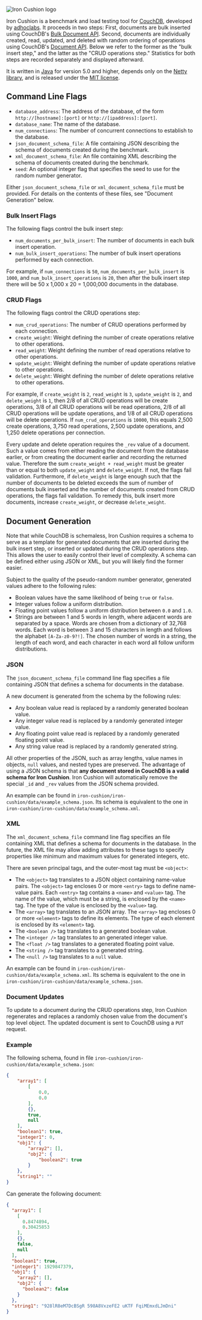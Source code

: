 ![Iron Cushion logo](http://mgp.github.com/assets/images/iron-cushion.png)

Iron Cushion is a benchmark and load testing tool for [CouchDB](http://couchdb.apache.org/), developed by [adhoclabs](http://adhoclabs.co). It proceeds in two steps: First, documents are bulk inserted using CouchDB's [Bulk Document API](http://wiki.apache.org/couchdb/HTTP_Bulk_Document_API). Second, documents are individually created, read, updated, and deleted with random ordering of operations using CouchDB's [Document API](http://wiki.apache.org/couchdb/HTTP_Document_API). Below we refer to the former as the "bulk insert step," and the latter as the "CRUD operations step." Statistics for both steps are recorded separately and displayed afterward.

It is written in [Java](http://www.java.com) for version 5.0 and higher, depends only on the [Netty library](http://netty.io), and is released under the [MIT license](http://www.opensource.org/licenses/mit-license.html).

## Command Line Flags

* `database_address`: The address of the database, of the form `http://[hostname]:[port]` or `http://[ipaddress]:[port]`.
* `database_name`: The name of the database.
* `num_connections`: The number of concurrent connections to establish to the database.
* `json_document_schema_file`: A file containing JSON describing the schema of documents created during the benchmark.
* `xml_document_schema_file`: An file containing XML describing the schema of documents created during the benchmark.
* `seed`: An optional integer flag that specifies the seed to use for the random number generator.

Either `json_document_schema_file` or `xml_document_schema_file` must be provided. For details on the contents of these files, see "Document Generation" below.

### Bulk Insert Flags

The following flags control the bulk insert step:

* `num_documents_per_bulk_insert`: The number of documents in each bulk insert operation.
* `num_bulk_insert_operations`: The number of bulk insert operations performed by each connection.

For example, if `num_connections` is `50`, `num_documents_per_bulk_insert` is `1000`, and `num_bulk_insert_operations` is `20`, then after the bulk insert step there will be 50 x 1,000 x 20 = 1,000,000 documents in the database.

### CRUD Flags

The following flags control the CRUD operations step:

* `num_crud_operations`: The number of CRUD operations performed by each connection.
* `create_weight`: Weight defining the number of create operations relative to other operations.
* `read_weight`: Weight defining the number of read operations relative to other operations.
* `update_weight`: Weight defining the number of update operations relative to other operations.
* `delete_weight`: Weight defining the number of delete operations relative to other operations.

For example, if `create_weight` is `2`, `read_weight` is `3`, `update_weight` is `2`, and `delete_weight` is `1`, then 2/8 of all CRUD operations will be create operations, 3/8 of all CRUD operations will be read operations, 2/8 of all CRUD operations will be update operations, and 1/8 of all CRUD operations will be delete operations. If `num_crud_operations` is `10000`, this equals 2,500 create operations, 3,750 read operations, 2,500 update operations, and 1,250 delete operations per connection.

Every update and delete operation requires the `_rev` value of a document. Such a value comes from either reading the document from the database earlier, or from creating the document earlier and recording the returned value. Therefore the sum `create_weight + read_weight` must be greater than or equal to both `update_weight` and `delete_weight`. If not, the flags fail validation. Furthermore, if `delete_weight` is large enough such that the number of documents to be deleted exceeds the sum of number of documents bulk inserted and the number of documents created from CRUD operations, the flags fail validation. To remedy this, bulk insert more documents, increase `create_weight`, or decrease `delete_weight`.

## Document Generation

Note that while CouchDB is schemaless, Iron Cushion requires a schema to serve as a template for generated documents that are inserted during the bulk insert step, or inserted or updated during the CRUD operations step. This allows the user to easily control their level of complexity. A schema can be defined either using JSON or XML, but you will likely find the former easier.

Subject to the quality of the pseudo-random number generator, generated values adhere to the following rules:

* Boolean values have the same likelihood of being `true` or `false`.
* Integer values follow a uniform distribution.
* Floating point values follow a uniform distribution between `0.0` and `1.0`.
* Strings are between 1 and 5 words in length, where adjacent words are separated by a space. Words are chosen from a dictionary of 32,768 words. Each word is between 3 and 15 characters in length and follows the alphabet `[A-Za-z0-9?!]`. The chosen number of words in a string, the length of each word, and each character in each word all follow uniform distributions.

### JSON

The `json_document_schema_file` command line flag specifies a file containing JSON that defines a schema for documents in the database.

A new document is generated from the schema by the following rules:

* Any boolean value read is replaced by a randomly generated boolean value.
* Any integer value read is replaced by a randomly generated integer value.
* Any floating point value read is replaced by a randomly generated floating point value.
* Any string value read is replaced by a randomly generated string.

All other properties of the JSON, such as array lengths, value names in objects, `null` values, and nested types are preserved. The advantage of using a JSON schema is that **any document stored in CouchDB is a valid schema for Iron Cushion**. Iron Cushion will automatically remove the special `_id` and `_rev` values from the JSON schema provided.

An example can be found in `iron-cushion/iron-cushion/data/example_schema.json`. Its schema is equivalent to the one in `iron-cushion/iron-cushion/data/example_schema.xml`.

### XML

The `xml_document_schema_file` command line flag specifies an file containing XML that defines a schema for documents in the database. In the future, the XML file may allow adding attributes to these tags to specify properties like minimum and maximum values for generated integers, etc.

There are seven principal tags, and the outer-most tag must be `<object>`:

* The `<object>` tag translates to a JSON object containing name-value pairs. The `<object>` tag encloses 0 or more `<entry>` tags to define name-value pairs. Each `<entry>` tag contains a `<name>` and `<value>` tag. The name of the value, which must be a string, is enclosed by the `<name>` tag. The type of the value is enclosed by the `<value>` tag.
* The `<array>` tag translates to an JSON array. The `<array>` tag encloses 0 or more `<element>` tags to define its elements. The type of each element is enclosed by its `<element>` tag.
* The `<boolean />` tag translates to a generated boolean value.
* The `<integer />` tag translates to an generated integer value.
* The `<float />` tag translates to a generated floating point value.
* The `<string />` tag translates to a generated string. 
* The `<null />` tag translates to a `null` value.

An example can be found in `iron-cushion/iron-cushion/data/example_schema.xml`. Its schema is equivalent to the one in `iron-cushion/iron-cushion/data/example_schema.json`.

### Document Updates

To update to a document during the CRUD operations step, Iron Cushion regenerates and replaces a randomly chosen value from the document's top level object. The updated document is sent to CouchDB using a `PUT` request.

### Example

The following schema, found in file `iron-cushion/iron-cushion/data/example_schema.json`:

```json
{
    "array1": [
        [
            0.0, 
            0.0
        ], 
        {}, 
        true,
        null
    ], 
    "boolean1": true, 
    "integer1": 0, 
    "obj1": {
        "array2": [], 
        "obj2": {
            "boolean2": true
        }
    }, 
    "string1": ""
}
```

Can generate the following document:

```json
{
  "array1": [
    [
      0.8474894, 
      0.30425853
    ], 
    {}, 
    false,
    null
  ], 
  "boolean1": true, 
  "integer1": 1929847379, 
  "obj1": {
    "array2": [], 
    "obj2": {
      "boolean2": false
    }
  }, 
  "string1": "928lR8eM7DcBSgR 598A8VxzeFE2 uKTF FqiMEmxdLJmDni"
}

```

